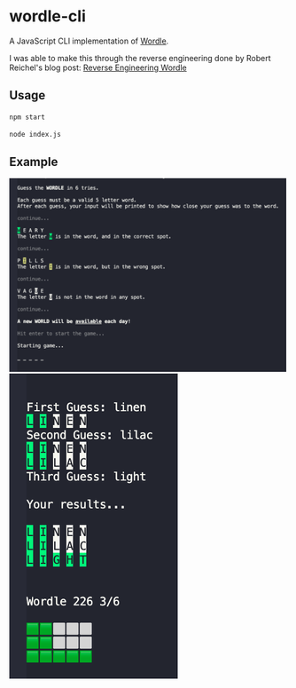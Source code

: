 # wordle-cli
A JavaScript CLI implementation of [Wordle](https://www.powerlanguage.co.uk/wordle/).

I was able to make this through the reverse engineering done by Robert Reichel's blog post: [Reverse Engineering Wordle](https://reichel.dev/blog/reverse-engineering-wordle.html#looking-for-network-requests)

## Usage
```bash
npm start
```
```bash
node index.js
```
## Example
<img src="./assets/cli-example-0.png" alt="Game directions" width="500px"/>

<img src="./assets/cli-example-1.png" alt="Gameplay"/>
